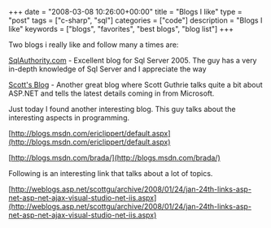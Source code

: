 +++
date = "2008-03-08 10:26:00+00:00"
title = "Blogs I like"
type = "post"
tags = ["c-sharp", "sql"]
categories = ["code"]
description = "Blogs I like"
keywords = ["blogs", "favorites", "best blogs", "blog list"]
+++

Two blogs i really like and follow many a times are:

 

 

[SqlAuthority.com](SqlAuthority.com) - Excellent blog for Sql Server 2005. The guy has a very in-depth knowledge of Sql Server and I appreciate the way 

 

[Scott's Blog](http://weblogs.asp.net/scottgu) - Another great blog where Scott Guthrie talks quite a bit about ASP.NET and tells the latest details coming in from Microsoft. 

 

Just today I found another interesting blog. This guy talks about the interesting aspects in programming. 

 

[http://blogs.msdn.com/ericlippert/default.aspx](http://blogs.msdn.com/ericlippert/default.aspx)

 

[http://blogs.msdn.com/brada/](http://blogs.msdn.com/brada/)

 

 

Following is an interesting link that talks about a lot of topics.

 

[http://weblogs.asp.net/scottgu/archive/2008/01/24/jan-24th-links-asp-net-asp-net-ajax-visual-studio-net-iis.aspx](http://weblogs.asp.net/scottgu/archive/2008/01/24/jan-24th-links-asp-net-asp-net-ajax-visual-studio-net-iis.aspx)

